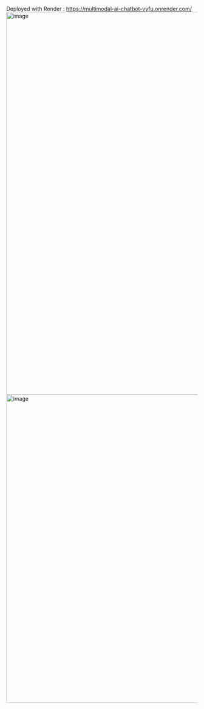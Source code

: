 Deployed with Render : https://multimodal-ai-chatbot-vyfu.onrender.com/
<img width="1906" height="1007" alt="image" src="https://github.com/user-attachments/assets/f5b648e7-902b-4903-8eaf-6b789509bf61" />
<img width="1500" height="811" alt="image" src="https://github.com/user-attachments/assets/39102083-4f73-43b9-8ef8-13af56eefa4a" />


